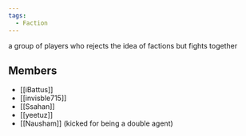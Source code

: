 ```yaml
---
tags:
  - Faction
---
```

a group of players who rejects the idea of factions but fights together

## Members
- [[iBattus]]
- [[invisble715]]
- [[Ssahan]]  
- [[yeetuz]]
- [[Nausham]] (kicked for being a double agent) 
 

